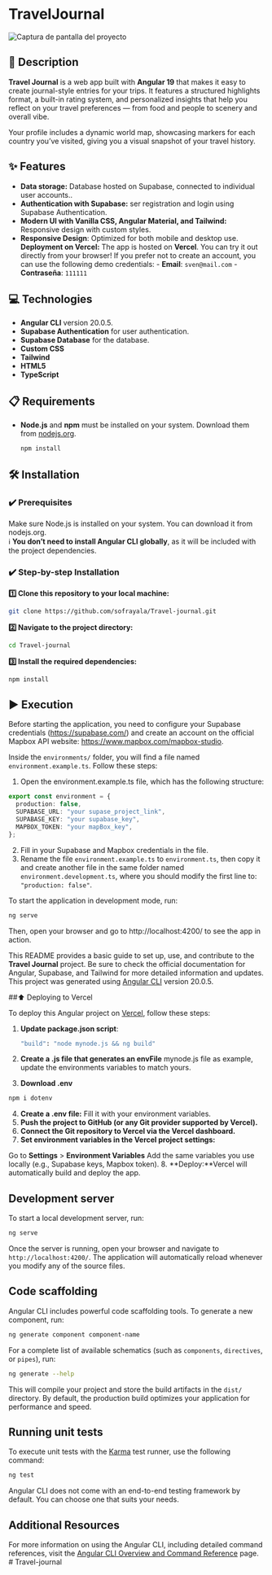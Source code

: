 # TravelJournal

<p>
  <img src="public/travelJournal.png" alt="Captura de pantalla del proyecto" />
</p>

## 📄 Description

**Travel Journal** is a web app built with **Angular 19** that makes it easy to create journal-style entries for your trips. It features a structured highlights format, a built-in rating system, and personalized insights that help you reflect on your travel preferences — from food and people to scenery and overall vibe.

Your profile includes a dynamic world map, showcasing markers for each country you’ve visited, giving you a visual snapshot of your travel history.

## ✨ Features

- **Data storage:** Database hosted on Supabase, connected to individual user accounts..
- **Authentication with Supabase:** ser registration and login using Supabase Authentication.
- **Modern UI with Vanilla CSS, Angular Material, and Tailwind:** Responsive design with custom styles.
- **Responsive Design**: Optimized for both mobile and desktop use.
  **Deployment on Vercel:** The app is hosted on **Vercel**. You can try it out directly from your browser!
  If you prefer not to create an account, you can use the following demo credentials: - **Email**: `sven@mail.com` - **Contraseña**: `111111`

## 💻 Technologies

- **Angular CLI** version 20.0.5.
- **Supabase Authentication** for user authentication.
- **Supabase Database** for the database.
- **Custom CSS**
- **Tailwind**
- **HTML5**
- **TypeScript**

## 📋 Requirements

- **Node.js** and **npm** must be installed on your system. Download them from [nodejs.org](https://nodejs.org/).
  ```bash
  npm install
  ```

## 🛠️ Installation

### **✔️ Prerequisites**

Make sure Node.js is installed on your system. You can download it from nodejs.org.  
ℹ️ **You don’t need to install Angular CLI globally**, as it will be included with the project dependencies.

### **✔️ Step-by-step Installation**

**1️⃣ Clone this repository to your local machine:**

```bash
git clone https://github.com/sofrayala/Travel-journal.git
```

**2️⃣ Navigate to the project directory:**

```bash
cd Travel-journal
```

**3️⃣ Install the required dependencies:**

```bash
npm install
```

## ▶️ Execution

Before starting the application, you need to configure your Supabase credentials (https://supabase.com/) and create an account on the official Mapbox API website: https://www.mapbox.com/mapbox-studio.

Inside the `environments/` folder, you will find a file named `environment.example.ts`. Follow these steps:

1. Open the environment.example.ts file, which has the following structure:

```typescript
export const environment = {
  production: false,
  SUPABASE_URL: "your supase_project_link",
  SUPABASE_KEY: "your supabase_key",
  MAPBOX_TOKEN: "your mapBox_key",
};
```

2. Fill in your Supabase and Mapbox credentials in the file.
3. Rename the file `environment.example.ts` to `environment.ts`, then copy it and create another file in the same folder named `environment.development.ts`, where you should modify the first line to: `"production: false"`.

To start the application in development mode, run:

```bash
ng serve
```

Then, open your browser and go to http://localhost:4200/ to see the app in action.

This README provides a basic guide to set up, use, and contribute to the **Travel Journal** project. Be sure to check the official documentation for Angular, Supabase, and Tailwind for more detailed information and updates.
This project was generated using [Angular CLI](https://github.com/angular/angular-cli) version 20.0.5.

##⬆️ Deploying to Vercel

To deploy this Angular project on [Vercel](https://vercel.com), follow these steps:

1. **Update package.json script**:

   ```bash
   "build": "node mynode.js && ng build"
   ```

2. **Create a .js file that generates an envFile** mynode.js file as example, update the environments variables to match yours.
3. **Download .env**

```bash
npm i dotenv
```

4. **Create a .env file:** Fill it with your environment variables.
5. **Push the project to GitHub (or any Git provider supported by Vercel).**
6. **Connect the Git repository to Vercel via the Vercel dashboard.**
7. **Set environment variables in the Vercel project settings:**

Go to **Settings** > **Environment Variables**
Add the same variables you use locally (e.g., Supabase keys, Mapbox token). 8. **Deploy:**Vercel will automatically build and deploy the app.

## Development server

To start a local development server, run:

```bash
ng serve
```

Once the server is running, open your browser and navigate to `http://localhost:4200/`. The application will automatically reload whenever you modify any of the source files.

## Code scaffolding

Angular CLI includes powerful code scaffolding tools. To generate a new component, run:

```bash
ng generate component component-name
```

For a complete list of available schematics (such as `components`, `directives`, or `pipes`), run:

```bash
ng generate --help
```

This will compile your project and store the build artifacts in the `dist/` directory. By default, the production build optimizes your application for performance and speed.

## Running unit tests

To execute unit tests with the [Karma](https://karma-runner.github.io) test runner, use the following command:

```bash
ng test
```

Angular CLI does not come with an end-to-end testing framework by default. You can choose one that suits your needs.

## Additional Resources

For more information on using the Angular CLI, including detailed command references, visit the [Angular CLI Overview and Command Reference](https://angular.dev/tools/cli) page.
#   T r a v e l - j o u r n a l 
 
 
